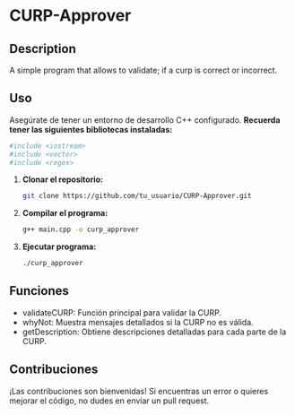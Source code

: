 # CURP-Approver

## Description
A simple program that allows to validate; if a curp is correct or incorrect.

## Uso
Asegúrate de tener un entorno de desarrollo C++ configurado.
**Recuerda tener las siguientes bibliotecas instaladas:**
  ```bash
#include <iostream>
#include <vector>
#include <regex>
   ```

1. **Clonar el repositorio:**
   ```bash
   git clone https://github.com/tu_usuario/CURP-Approver.git
   ```
2. **Compilar el programa:**
   ```bash
   g++ main.cpp -o curp_approver
   ```

3. **Ejecutar programa:**
   ```bash
   ./curp_approver
   ```
## Funciones
* validateCURP: Función principal para validar la CURP.
* whyNot: Muestra mensajes detallados si la CURP no es válida.
* getDescription: Obtiene descripciones detalladas para cada parte de la CURP.

## Contribuciones
¡Las contribuciones son bienvenidas! Si encuentras un error o quieres mejorar el código, no dudes en enviar un pull request.
